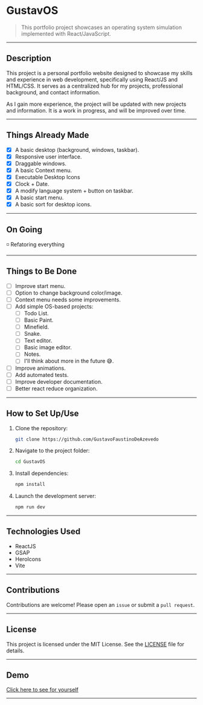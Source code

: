 # GustavOS

> This portfolio project showcases an operating system simulation implemented with React/JavaScript.

---

## Description

This project is a personal portfolio website designed to showcase my skills and experience in web development, specifically using React/JS and HTML/CSS. It serves as a centralized hub for my projects, professional background, and contact information.

As I gain more experience, the project will be updated with new projects and information. It is a work in progress, and will be improved over time.

---

## Things Already Made

- [x] A basic desktop (background, windows, taskbar).
- [x] Responsive user interface.
- [x] Draggable windows.
- [x] A basic Context menu.
- [x] Executable Desktop Icons
- [x] Clock + Date.
- [x] A modify language system + button on taskbar.
- [x] A basic start menu.
- [x] A basic sort for desktop icons.

---

## On Going

◽ Refatoring everything

---

## Things to Be Done

- [ ] Improve start menu.
- [ ] Option to change background color/image.
- [ ] Context menu needs some improvements.
- [ ] Add simple OS-based projects:
  - [ ] Todo List.
  - [ ] Basic Paint.
  - [ ] Minefield.
  - [ ] Snake.
  - [ ] Text editor.
  - [ ] Basic image editor.
  - [ ] Notes.
  - [ ] I'll think about more in the future 😅.
- [ ] Improve animations.
- [ ] Add automated tests.
- [ ] Improve developer documentation.
- [ ] Better react reduce organization.

---

## How to Set Up/Use

1. Clone the repository:
   ```bash
   git clone https://github.com/GustavoFaustinoDeAzevedo
   ```
2. Navigate to the project folder:
   ```bash
   cd GustavOS
   ```
3. Install dependencies:
   ```bash
   npm install
   ```
4. Launch the development server:
   ```bash
   npm run dev
   ```

---

## Technologies Used

- ReactJS
- GSAP
- HeroIcons
- Vite

---

## Contributions

Contributions are welcome! Please open an `issue` or submit a `pull request`.

---

## License

This project is licensed under the MIT License. See the [LICENSE](LICENSE) file for details.

---

## Demo

[Click here to see for yourself](https://gustavofaustinodeazevedo.github.io)

---
